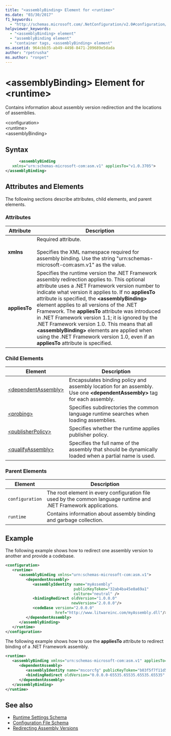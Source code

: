 ```yaml
---
title: "<assemblyBinding> Element for <runtime>"
ms.date: "03/30/2017"
f1_keywords: 
  - "http://schemas.microsoft.com/.NetConfiguration/v2.0#configuration/runtime/assemblyBinding"
helpviewer_keywords: 
  - "<assemblyBinding> element"
  - "assemblyBinding element"
  - "container tags, <assemblyBinding> element"
ms.assetid: 964cbb35-ab49-4498-8471-209689e5dada
author: "rpetrusha"
ms.author: "ronpet"
---
```

# \<assemblyBinding> Element for \<runtime>
Contains information about assembly version redirection and the locations of assemblies.  
  
 \<configuration>  
\<runtime>  
\<assemblyBinding>  
  
## Syntax  
  
```xml  
      <assemblyBinding    
   xmlns="urn:schemas-microsoft-com:asm.v1" appliesTo="v1.0.3705">  
</assemblyBinding>  
```  
  
## Attributes and Elements  
 The following sections describe attributes, child elements, and parent elements.  
  
### Attributes  
  
|Attribute|Description|  
|---------------|-----------------|  
|**xmlns**|Required attribute.<br /><br /> Specifies the XML namespace required for assembly binding. Use the string "urn:schemas-microsoft-com:asm.v1" as the value.|  
|**appliesTo**|Specifies the runtime version the .NET Framework assembly redirection applies to. This optional attribute uses a .NET Framework version number to indicate what version it applies to. If no **appliesTo** attribute is specified, the **\<assemblyBinding>** element applies to all versions of the .NET Framework. The **appliesTo** attribute was introduced in .NET Framework version 1.1; it is ignored by the .NET Framework version 1.0. This means that all **\<assemblyBinding>** elements are applied when using the .NET Framework version 1.0, even if an **appliesTo** attribute is specified.|  
  
### Child Elements  
  
|Element|Description|  
|-------------|-----------------|  
|[\<dependentAssembly>](../../../../../docs/framework/configure-apps/file-schema/runtime/dependentassembly-element.md)|Encapsulates binding policy and assembly location for an assembly. Use one **\<dependentAssembly>** tag for each assembly.|  
|[\<probing>](../../../../../docs/framework/configure-apps/file-schema/runtime/probing-element.md)|Specifies subdirectories the common language runtime searches when loading assemblies.|  
|[\<publisherPolicy>](../../../../../docs/framework/configure-apps/file-schema/runtime/publisherpolicy-element.md)|Specifies whether the runtime applies publisher policy.|  
|[\<qualifyAssembly>](../../../../../docs/framework/configure-apps/file-schema/runtime/qualifyassembly-element.md)|Specifies the full name of the assembly that should be dynamically loaded when a partial name is used.|  
  
### Parent Elements  
  
|Element|Description|  
|-------------|-----------------|  
|`configuration`|The root element in every configuration file used by the common language runtime and .NET Framework applications.|  
|`runtime`|Contains information about assembly binding and garbage collection.|  
  
## Example  
 The following example shows how to redirect one assembly version to another and provide a codebase.  
  
```xml  
<configuration>  
   <runtime>  
      <assemblyBinding xmlns="urn:schemas-microsoft-com:asm.v1">  
         <dependentAssembly>  
            <assemblyIdentity name="myAssembly"  
                              publicKeyToken="32ab4ba45e0a69a1"  
                              culture="neutral" />  
            <bindingRedirect oldVersion="1.0.0.0"  
                             newVersion="2.0.0.0"/>  
            <codeBase version="2.0.0.0"  
                      href="http://www.litwareinc.com/myAssembly.dll"/>  
         </dependentAssembly>  
      </assemblyBinding>  
   </runtime>  
</configuration>  
```  
  
 The following example shows how to use the **appliesTo** attribute to redirect binding of a .NET Framework assembly.  
  
```xml  
<runtime>  
   <assemblyBinding xmlns="urn:schemas-microsoft-com:asm.v1" appliesTo="v1.0.3705">  
      <dependentAssembly>   
         <assemblyIdentity name="mscorcfg" publicKeyToken="b03f5f7f11d50a3a" culture=""/>  
         <bindingRedirect oldVersion="0.0.0.0-65535.65535.65535.65535" newVersion="1.0.3300.0"/>  
      </dependentAssembly>  
   </assemblyBinding>  
</runtime>  
```  
  
## See also

- [Runtime Settings Schema](../../../../../docs/framework/configure-apps/file-schema/runtime/index.md)
- [Configuration File Schema](../../../../../docs/framework/configure-apps/file-schema/index.md)
- [Redirecting Assembly Versions](../../../../../docs/framework/configure-apps/redirect-assembly-versions.md)
